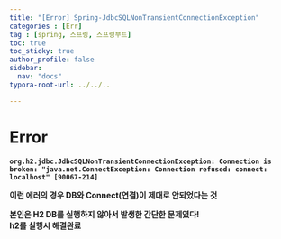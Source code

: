 ```yaml
---
title: "[Error] Spring-JdbcSQLNonTransientConnectionException"
categories : [Err]
tag : [spring, 스프링, 스프링부트]
toc: true
toc_sticky: true
author_profile: false
sidebar:
  nav: "docs"
typora-root-url: ../../..

---
```




# Error

**`org.h2.jdbc.JdbcSQLNonTransientConnectionException: Connection is broken: "java.net.ConnectException: Connection refused: connect: localhost" [90067-214]`**

**이런 에러의 경우 DB와 Connect(연결)이 제대로 안되었다는 것**

**본인은 H2 DB를 실행하지 않아서 발생한 간단한 문제였다!  
h2를 실행시 해결완료**
